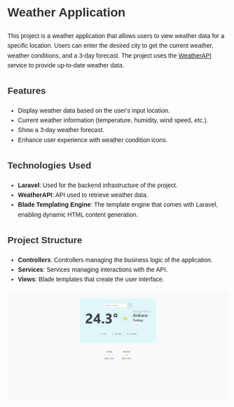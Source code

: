 <body style="font-family: Arial, sans-serif; line-height: 1.6; margin: 20px;">

<h1 style="color: #333;">Weather Application</h1>

<p>
    This project is a weather application that allows users to view weather data for a specific location.
    Users can enter the desired city to get the current weather, weather conditions, and a 3-day forecast.
    The project uses the <a href="https://www.weatherapi.com/">WeatherAPI</a> service to provide up-to-date weather data.
</p>

<h2 style="color: #333;">Features</h2>
<ul>
    <li>Display weather data based on the user's input location.</li>
    <li>Current weather information (temperature, humidity, wind speed, etc.).</li>
    <li>Show a 3-day weather forecast.</li>
    <li>Enhance user experience with weather condition icons.</li>
</ul>

<h2 style="color: #333;">Technologies Used</h2>
<ul>
    <li><strong>Laravel</strong>: Used for the backend infrastructure of the project.</li>
    <li><strong>WeatherAPI</strong>: API used to retrieve weather data.</li>
    <li><strong>Blade Templating Engine</strong>: The template engine that comes with Laravel, enabling dynamic HTML content generation.</li>
</ul>

<h2 style="color: #333;">Project Structure</h2>
<ul>
    <li><strong>Controllers</strong>: Controllers managing the business logic of the application.</li>
    <li><strong>Services</strong>: Services managing interactions with the API.</li>
    <li><strong>Views</strong>: Blade templates that create the user interface.</li>
</ul>

<img src="public/assets/images/img.jpeg" alt="Weather Application">

</body>
</html>
